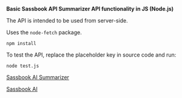 **Basic Sassbook API Summarizer API functionality in JS (Node.js)**

The API is intended to be used from server-side.

Uses the `node-fetch` package.

```
npm install
```

To test the API, replace the placeholder key in source code and run:

```
node test.js
```

[Sassbook AI Summarizer](https://sassbook.com/ai-summarizer "AI summary genenerator supporting both extractive and abstractive summarization")

[Sassbook AI](https://sassbook.com "Sassbook AI Summarizer and AI Writer - State-of-the-art Content Automation with AI")

